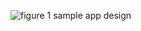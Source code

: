 ![figure 1 sample app design](https://github.com/ST10440755/imadBudget/assets/161335455/8eb575aa-e570-4e45-9a00-69ed78142da4)
